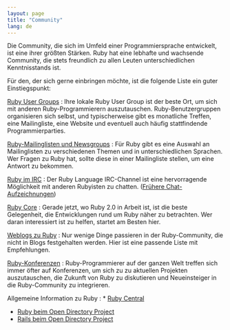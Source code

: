 ```yaml
---
layout: page
title: "Community"
lang: de
---
```


Die Community, die sich im Umfeld einer Programmiersprache entwickelt,
ist eine ihrer größten Stärken. Ruby hat eine lebhafte und wachsende
Community, die stets freundlich zu allen Leuten unterschiedlichen
Kenntnisstands ist.

Für den, der sich gerne einbringen möchte, ist die folgende Liste ein guter Einstiegspunkt:

[Ruby User Groups](user-groups/)
: Ihre lokale Ruby User Group ist der beste Ort, um sich mit anderen
  Ruby-Programmierern auszutauschen. Ruby-Benutzergruppen organisieren sich
  selbst, und typischerweise gibt es monatliche Treffen, eine Mailingliste,
  eine Website und eventuell auch häufig stattfindende Programmierparties.

[Ruby-Mailinglisten und Newsgroups](mailing-lists/)
: Für Ruby gibt es eine Auswahl an Mailinglisten zu verschiedenen
  Themen und in unterschiedlichen Sprachen. Wer Fragen zu Ruby hat,
  sollte diese in einer Mailingliste stellen, um eine Antwort zu
  bekommen.

[Ruby im IRC](irc://irc.freenode.net/ruby-lang)
: Der Ruby Language IRC-Channel ist eine hervorragende Möglichkeit mit
  anderen Rubyisten zu chatten. ([Frühere Chat-Aufzeichnungen][1])

[Ruby Core](ruby-core/)
: Gerade jetzt, wo Ruby 2.0 in Arbeit ist, ist die beste Gelegenheit,
  die Entwicklungen rund um Ruby näher zu betrachten. Wer daran
  interessiert ist zu helfen, startet am Besten hier.

[Weblogs zu Ruby](weblogs/)
: Nur wenige Dinge passieren in der Ruby-Community, die nicht in Blogs
  festgehalten werden. Hier ist eine passende Liste mit Empfehlungen.

[Ruby-Konferenzen](conferences/)
: Ruby-Programmierer auf der ganzen Welt treffen sich immer öfter auf
  Konferenzen, um sich zu zu aktuellen Projekten auszutauschen,
  die Zukunft von Ruby zu diskutieren und Neueinsteiger
  in die Ruby-Community zu integrieren.

Allgemeine Information zu Ruby
: * [Ruby Central][2]
  * [Ruby beim Open Directory Project][3]
  * [Rails beim Open Directory Project][4]



[1]: http://meme.b9.com/
[2]: http://www.rubycentral.org/
[3]: http://dmoz.org/Computers/Programming/Languages/Ruby/
[4]: http://dmoz.org/Computers/Programming/Languages/Ruby/Software/Rails/
